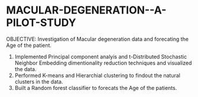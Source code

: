 # MACULAR-DEGENERATION--A-PILOT-STUDY
OBJECTIVE: Investigation of Macular degeneration data and forecating the Age of the patient.
1. Implemented Principal component analyis and t-Distributed Stochastic Neighbor Embedding dimentionality reduction techniques 
   and visualized the data.
2. Performed K-means and Hierarchial clustering to findout the natural clusters in the data.
3. Built a Random forest classifier to forecats the Age of the patients.


